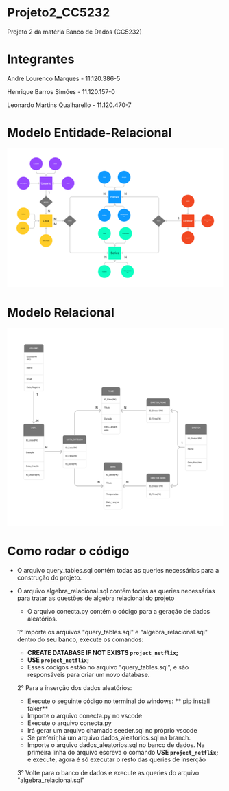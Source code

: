 # Projeto2_CC5232
Projeto 2 da matéria Banco de Dados (CC5232)


# Integrantes 
Andre Lourenco Marques - 11.120.386-5

Henrique Barros Simões - 11.120.157-0

Leonardo Martins Qualharello - 11.120.470-7

# Modelo Entidade-Relacional

![Modelo Entidade-Relacional](MER2.png)

# Modelo Relacional

![Modelo Relacional](MR2.png)

# Como rodar o código 

  - O arquivo query_tables.sql contém todas as queries necessárias para a construção do projeto.
  - O arquivo algebra_relacional.sql contém todas as queries necessárias para tratar as questões de algebra relacional do projeto 
      - O arquivo conecta.py contém o código para a geração de dados aleatórios.

    1° Importe os arquivos "query_tables.sql" e "algebra_relacional.sql" dentro do seu banco, execute os comandos:
       - **CREATE DATABASE  IF NOT EXISTS `project_netflix`;**
       - **USE `project_netflix`;**
       - Esses códigos estão no arquivo "query_tables.sql", e são responsáveis para criar um novo database.

    2° Para a inserção dos dados aleatórios:
      - Execute o seguinte código no terminal do windows: ** pip install faker**
      - Importe o arquivo conecta.py no vscode
      - Execute o arquivo conecta.py
      - Irá gerar um arquivo chamado seeder.sql no próprio vscode
      - Se preferir,há um arquivo dados_aleatorios.sql na branch.
      - Importe o arquivo dados_aleatorios.sql no banco de dados. Na primeira linha do arquivo escreva o comando **USE `project_netflix`;** e execute, agora é só executar o resto das queries de inserção
      

    3° Volte para o banco de dados e execute as queries do arquivo "algebra_relacional.sql"
  



